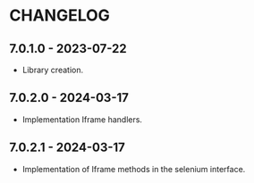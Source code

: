 # CHANGELOG

## 7.0.1.0 - 2023-07-22

- Library creation.

## 7.0.2.0 - 2024-03-17

- Implementation Iframe handlers.

## 7.0.2.1 - 2024-03-17

- Implementation of Iframe methods in the selenium interface.